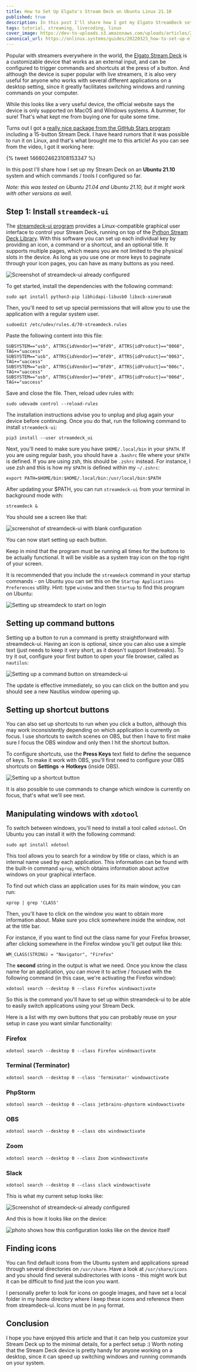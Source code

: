 ```yaml
---
title: How to Set Up Elgato's Stream Deck on Ubuntu Linux 21.10
published: true
description: In this post I'll share how I got my Elgato StreamDeck set up on Ubuntu 21.10 and how I use it to switch windows and run commands on my system
tags: tutorial, streaming, livecoding, linux
cover_image: https://dev-to-uploads.s3.amazonaws.com/uploads/articles/2w7n17f0v3ubqogpbn85.png
canonical_url: https://onlinux.systems/guides/20220323_how-to-set-up-elgatos-stream-deck-on-ubuntu-linux-2110
---
```


Popular with streamers everywhere in the world, the [Elgato Stream Deck](https://www.elgato.com/en/stream-deck) is a customizable device that works as an external input, and can be configured to trigger commands and shortcuts at the press of a button. And although the device is super popular with live streamers, it is also very useful for anyone who works with several different applications on a desktop setting, since it greatly facilitates switching windows and running commands on your computer.

While this looks like a very useful device, the official website says the device is only supported on MacOS and Windows systems. A bummer, for sure! That's what kept me from buying one for quite some time.

Turns out I got a [really nice package from the GitHub Stars program](https://twitter.com/erikaheidi/status/1439919049136353284) including a 15-button Stream Deck. I have heard rumors that it was possible to run it on Linux, and that's what brought me to this article! As you can see from the video, I got it working here:

{% tweet 1466024623108153347 %}

In this post I'll share how I set up my Stream Deck on an **Ubuntu 21.10** system and which commands / tools I configured so far.

_Note: this was tested on Ubuntu 21.04 and Ubuntu 21.10, but it might work with other versions as well._

## Step 1: Install `streamdeck-ui`

The [streamdeck-ui program](https://timothycrosley.github.io/streamdeck-ui/) provides a Linux-compatible graphical user interface to control your Stream Deck, running on top of the [Python Stream Deck Library](https://github.com/abcminiuser/python-elgato-streamdeck#python-elgato-stream-deck-library). With this software you can set up each individual key by providing an icon, a command or a shortcut, and an optional title. It supports multiple pages, which means you are not limited to the physical slots in the device. As long as you use one or more keys to paginate through your icon pages, you can have as many buttons as you need.

![Screenshot of streamdeck-ui already configured](https://dev-to-uploads.s3.amazonaws.com/uploads/articles/bgv7t5a6brb3920n0nus.png)

To get started, install the dependencies with the following command:

```shell
sudo apt install python3-pip libhidapi-libusb0 libxcb-xinerama0
```

Then, you'll need to set up special permissions that will allow you to use the application with a regular system user. 

```shell
sudoedit /etc/udev/rules.d/70-streamdeck.rules
```
Paste the following content into this file:

```
SUBSYSTEM=="usb", ATTRS{idVendor}=="0fd9", ATTRS{idProduct}=="0060", TAG+="uaccess"
SUBSYSTEM=="usb", ATTRS{idVendor}=="0fd9", ATTRS{idProduct}=="0063", TAG+="uaccess"
SUBSYSTEM=="usb", ATTRS{idVendor}=="0fd9", ATTRS{idProduct}=="006c", TAG+="uaccess"
SUBSYSTEM=="usb", ATTRS{idVendor}=="0fd9", ATTRS{idProduct}=="006d", TAG+="uaccess"
```

Save and close the file. Then, reload udev rules with:

```shell
sudo udevadm control --reload-rules
```

The installation instructions advise you to unplug and plug again your device before continuing. Once you do that, run the following command to install `streamdeck-ui`:

```shell
pip3 install --user streamdeck_ui
```

Next, you'll need to make sure you have `$HOME/.local/bin` in your `$PATH`. If you are using regular bash, you should have a `.bashrc` file where your `$PATH` is defined. If you are using zsh, this should be `.zshrc` instead. For instance, I use zsh and this is how my `$PATH` is defined within my `~/.zshrc`:

```shell
export PATH=$HOME/bin:$HOME/.local/bin:/usr/local/bin:$PATH
```

After updating your $PATH, you can run `streamdeck-ui` from your terminal in background mode with:

```shell
streamdeck &
```
You should see a screen like that:

![screenshot of streamdeck-ui with blank configuration](https://dev-to-uploads.s3.amazonaws.com/uploads/articles/lz34vsue79s9emw48mip.png)

You can now start setting up each button.

Keep in mind that the program must be running all times for the buttons to be actually functional. It will be visible as a system tray icon on the top right of your screen. 

It is recommended that you include the `streamdeck` command in your startup commands - on Ubuntu you can set this on the `Startup Applications Preferences` utility. Hint: type `window` and then `Startup` to find this program on Ubuntu:

![Setting up streamdeck to start on login](https://dev-to-uploads.s3.amazonaws.com/uploads/articles/262plmsqfwxz27bbl4jm.png)

## Setting up command buttons

Setting up a button to run a command is pretty straightforward with streamdeck-ui. Having an icon is optional, since you can also use a simple text (just needs to keep it very short, as it doesn't support linebreaks). To try it out, configure your first button to open your file browser, called as `nautilus`:

![Setting up a command button on streamdeck-ui](https://dev-to-uploads.s3.amazonaws.com/uploads/articles/p098k9m5vy087c00umha.png)

The update is effective immediately, so you can click on the button and you should see a new Nautilus window opening up.

## Setting up shortcut buttons

You can also set up shortcuts to run when you click a button, although this may work inconsistently depending on which application is currently on focus. I use shortcuts to switch scenes on OBS, but then I have to first make sure I focus the OBS window and only then I hit the shortcut button. 

To configure shortcuts, use the **Press Keys** text field to define the sequence of keys. To make it work with OBS, you'll first need to configure your OBS shortcuts on **Settings -> Hotkeys** (inside OBS).

![Setting up a shortcut button](https://dev-to-uploads.s3.amazonaws.com/uploads/articles/5qes8areo4eekflmxk51.png)

It is also possible to use commands to change which window is currently on focus, that's what we'll see next.

## Manipulating windows with `xdotool`

To switch between windows, you'll need to install a tool called `xdotool`. On Ubuntu you can install it with the following command:

```shell
sudo apt install xdotool
```

This tool allows you to search for a window by title or class, which is an internal name used by each application. This information can be found with the built-in command `xprop`, which obtains information about active windows on your graphical interface.

To find out which class an application uses for its main window, you can run:

```shell
xprop | grep 'CLASS'
```

Then, you'll have to click on the window you want to obtain more information about. Make sure you click somewhere inside the window, not at the title bar.

For instance, if you want to find out the class name for your Firefox browser, after clicking somewhere in the Firefox window you'll get output like this:

```
WM_CLASS(STRING) = "Navigator", "Firefox"
```

The **second** string in the output is what we need. Once you know the class name for an application, you can move it to active / focused with the following command (in this case, we're activating the Firefox window):

```shell
xdotool search --desktop 0 --class Firefox windowactivate
```

So this is the command you'll have to set up within streamdeck-ui to be able to easily switch applications using your Stream Deck.

Here is a list with my own buttons that you can probably reuse on your setup in case you want similar functionality:

### Firefox
`xdotool search --desktop 0 --class Firefox windowactivate`

### Terminal (Terminator)
```
xdotool search --desktop 0 --class 'Terminator' windowactivate
```

### PhpStorm
```
xdotool search --desktop 0 --class jetbrains-phpstorm windowactivate
```

### OBS
```
xdotool search --desktop 0 --class obs windowactivate
```

### Zoom 
```
xdotool search --desktop 0 --class Zoom windowactivate
```

### Slack
```
xdotool search --desktop 0 --class slack windowactivate
```

This is what my current setup looks like:

![Screenshot of streamdeck-ui already configured](https://dev-to-uploads.s3.amazonaws.com/uploads/articles/bgv7t5a6brb3920n0nus.png)

And this is how it looks like on the device:

![photo shows how this configuration looks like on the device itself](https://dev-to-uploads.s3.amazonaws.com/uploads/articles/e03kevdqp6egkpeyrhmz.png)

## Finding icons

You can find default icons from the Ubuntu system and applications spread through several directories on `/usr/share`. Have a look at `/usr/share/icons` and you should find several subdirectories with icons - this might work but it can be difficult to find just the icon you want.

I personally prefer to look for icons on google images, and have set a local folder in my home directory where I keep these icons and reference them from streamdeck-ui. Icons must be in `png` format.

## Conclusion

I hope you have enjoyed this article and that it can help you customize your Stream Deck up to the minimal details, for a perfect setup :) Worth noting that the Stream Deck device is pretty handy for anyone working on a desktop, since it can speed up switching windows and running commands on your system.